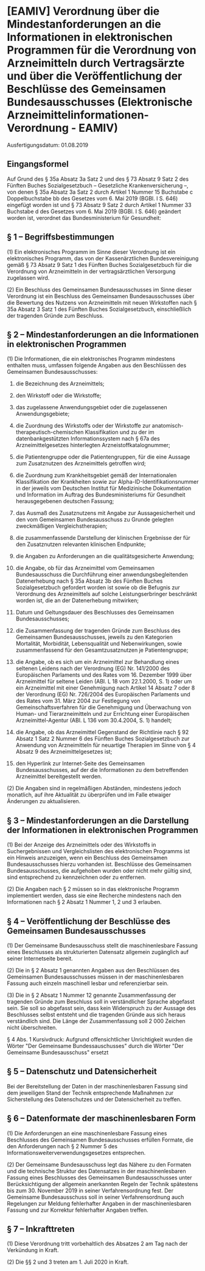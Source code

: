 # [EAMIV] Verordnung über die Mindestanforderungen an die Informationen in elektronischen Programmen für die Verordnung von Arzneimitteln durch Vertragsärzte und über die Veröffentlichung der Beschlüsse des Gemeinsamen Bundesausschusses  (Elektronische Arzneimittelinformationen-Verordnung - EAMIV)

Ausfertigungsdatum: 01.08.2019

 

## Eingangsformel

Auf Grund des § 35a Absatz 3a Satz 2 und des § 73 Absatz 9 Satz 2 des Fünften Buches Sozialgesetzbuch – Gesetzliche Krankenversicherung –, von denen § 35a Absatz 3a Satz 2 durch Artikel 1 Nummer 15 Buchstabe c Doppelbuchstabe bb des Gesetzes vom 6. Mai 2019 (BGBl. I S. 646) eingefügt worden ist und § 73 Absatz 9 Satz 2 durch Artikel 1 Nummer 33 Buchstabe d des Gesetzes vom 6. Mai 2019 (BGBl. I S. 646) geändert worden ist, verordnet das Bundesministerium für Gesundheit:


## § 1 – Begriffsbestimmungen

(1) Ein elektronisches Programm im Sinne dieser Verordnung ist ein elektronisches Programm, das von der Kassenärztlichen Bundesvereinigung gemäß § 73 Absatz 9 Satz 1 des Fünften Buches Sozialgesetzbuch für die Verordnung von Arzneimitteln in der vertragsärztlichen Versorgung zugelassen wird.

(2) Ein Beschluss des Gemeinsamen Bundesausschusses im Sinne dieser Verordnung ist ein Beschluss des Gemeinsamen Bundesausschusses über die Bewertung des Nutzens von Arzneimitteln mit neuen Wirkstoffen nach § 35a Absatz 3 Satz 1 des Fünften Buches Sozialgesetzbuch, einschließlich der tragenden Gründe zum Beschluss.


## § 2 – Mindestanforderungen an die Informationen in elektronischen Programmen

(1) Die Informationen, die ein elektronisches Programm mindestens enthalten muss, umfassen folgende Angaben aus den Beschlüssen des Gemeinsamen Bundesausschusses:

1. die Bezeichnung des Arzneimittels;

2. den Wirkstoff oder die Wirkstoffe;

3. das zugelassene Anwendungsgebiet oder die zugelassenen Anwendungsgebiete;

4. die Zuordnung des Wirkstoffs oder der Wirkstoffe zur anatomisch-therapeutisch-chemischen Klassifikation und zu der im datenbankgestützten Informationssystem nach § 67a des Arzneimittelgesetzes hinterlegten Arzneistoffkatalognummer;

5. die Patientengruppe oder die Patientengruppen, für die eine Aussage zum Zusatznutzen des Arzneimittels getroffen wird;

6. die Zuordnung zum Krankheitsgebiet gemäß der Internationalen Klassifikation der Krankheiten sowie zur Alpha-ID-Identifikationsnummer in der jeweils vom Deutschen Institut für Medizinische Dokumentation und Information im Auftrag des Bundesministeriums für Gesundheit herausgegebenen deutschen Fassung;

7. das Ausmaß des Zusatznutzens mit Angabe zur Aussagesicherheit und den vom Gemeinsamen Bundesausschuss zu Grunde gelegten zweckmäßigen Vergleichstherapien;

8. die zusammenfassende Darstellung der klinischen Ergebnisse der für den Zusatznutzen relevanten klinischen Endpunkte;

9. die Angaben zu Anforderungen an die qualitätsgesicherte Anwendung;

10. die Angabe, ob für das Arzneimittel vom Gemeinsamen Bundesausschuss die Durchführung einer anwendungsbegleitenden Datenerhebung nach § 35a Absatz 3b des Fünften Buches Sozialgesetzbuch gefordert worden ist sowie ob die Befugnis zur Verordnung des Arzneimittels auf solche Leistungserbringer beschränkt worden ist, die an der Datenerhebung mitwirken;

11. Datum und Geltungsdauer des Beschlusses des Gemeinsamen Bundesausschusses;

12. die Zusammenfassung der tragenden Gründe zum Beschluss des Gemeinsamen Bundesausschusses, jeweils zu den Kategorien Mortalität, Morbidität, Lebensqualität und Nebenwirkungen, sowie zusammenfassend für den Gesamtzusatznutzen je Patientengruppe;

13. die Angabe, ob es sich um ein Arzneimittel zur Behandlung eines seltenen Leidens nach der Verordnung (EG) Nr. 141/2000 des Europäischen Parlaments und des Rates vom 16. Dezember 1999 über Arzneimittel für seltene Leiden (ABl. L 18 vom 22.1.2000, S. 1) oder um ein Arzneimittel mit einer Genehmigung nach Artikel 14 Absatz 7 oder 8 der Verordnung (EG) Nr. 726/2004 des Europäischen Parlaments und des Rates vom 31. März 2004 zur Festlegung von Gemeinschaftsverfahren für die Genehmigung und Überwachung von Human- und Tierarzneimitteln und zur Errichtung einer Europäischen Arzneimittel-Agentur (ABl. L 136 vom 30.4.2004, S. 1) handelt;

14. die Angabe, ob das Arzneimittel Gegenstand der Richtlinie nach § 92 Absatz 1 Satz 2 Nummer 6 des Fünften Buches Sozialgesetzbuch zur Anwendung von Arzneimitteln für neuartige Therapien im Sinne von § 4 Absatz 9 des Arzneimittelgesetzes ist;

15. den Hyperlink zur Internet-Seite des Gemeinsamen Bundesausschusses, auf der die Informationen zu dem betreffenden Arzneimittel bereitgestellt werden.

(2) Die Angaben sind in regelmäßigen Abständen, mindestens jedoch monatlich, auf ihre Aktualität zu überprüfen und im Falle etwaiger Änderungen zu aktualisieren.


## § 3 – Mindestanforderungen an die Darstellung der Informationen in elektronischen Programmen

(1) Bei der Anzeige des Arzneimittels oder des Wirkstoffs in Suchergebnissen und Vergleichslisten des elektronischen Programms ist ein Hinweis anzuzeigen, wenn ein Beschluss des Gemeinsamen Bundesausschusses hierzu vorhanden ist. Beschlüsse des Gemeinsamen Bundesausschusses, die aufgehoben wurden oder nicht mehr gültig sind, sind entsprechend zu kennzeichnen oder zu entfernen.

(2) Die Angaben nach § 2 müssen so in das elektronische Programm implementiert werden, dass sie eine Recherche mindestens nach den Informationen nach § 2 Absatz 1 Nummer 1, 2 und 3 erlauben.


## § 4 – Veröffentlichung der Beschlüsse des Gemeinsamen Bundesausschusses

(1) Der Gemeinsame Bundesausschuss stellt die maschinenlesbare Fassung eines Beschlusses als strukturierten Datensatz allgemein zugänglich auf seiner Internetseite bereit.

(2) Die in § 2 Absatz 1 genannten Angaben aus den Beschlüssen des Gemeinsamen Bundesausschusses müssen in der maschinenlesbaren Fassung auch einzeln maschinell lesbar und referenzierbar sein.

(3) Die in § 2 Absatz 1 Nummer 12 genannte Zusammenfassung der tragenden Gründe zum Beschluss soll in verständlicher Sprache abgefasst sein. Sie soll so abgefasst sein, dass kein Widerspruch zu der Aussage des Beschlusses selbst entsteht und die tragenden Gründe aus sich heraus verständlich sind. Die Länge der Zusammenfassung soll 2 000 Zeichen nicht überschreiten.

§ 4 Abs. 1 Kursivdruck: Aufgrund offensichtlicher Unrichtigkeit wurden die Wörter "Der Gemeinsame Bundessauschusses" durch die Wörter "Der Gemeinsame Bundesausschuss" ersetzt


## § 5 – Datenschutz und Datensicherheit

Bei der Bereitstellung der Daten in der maschinenlesbaren Fassung sind dem jeweiligen Stand der Technik entsprechende Maßnahmen zur Sicherstellung des Datenschutzes und der Datensicherheit zu treffen.


## § 6 – Datenformate der maschinenlesbaren Form

(1) Die Anforderungen an eine maschinenlesbare Fassung eines Beschlusses des Gemeinsamen Bundesausschusses erfüllen Formate, die den Anforderungen nach § 2 Nummer 5 des Informationsweiterverwendungsgesetzes entsprechen.

(2) Der Gemeinsame Bundesausschuss legt das Nähere zu den Formaten und die technische Struktur des Datensatzes in der maschinenlesbaren Fassung eines Beschlusses des Gemeinsamen Bundesausschusses unter Berücksichtigung der allgemein anerkannten Regeln der Technik spätestens bis zum 30. November 2019 in seiner Verfahrensordnung fest. Der Gemeinsame Bundesausschuss soll in seiner Verfahrensordnung auch Regelungen zur Meldung fehlerhafter Angaben in der maschinenlesbaren Fassung und zur Korrektur fehlerhafter Angaben treffen.


## § 7 – Inkrafttreten

(1) Diese Verordnung tritt vorbehaltlich des Absatzes 2 am Tag nach der Verkündung in Kraft.

(2) Die §§ 2 und 3 treten am 1. Juli 2020 in Kraft.
